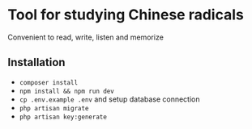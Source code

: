 # Tool for studying Chinese radicals

Convenient to read, write, listen and memorize

## Installation

-   `composer install`
-   `npm install && npm run dev`
-   `cp .env.example .env` and setup database connection
-   `php artisan migrate`
-   `php artisan key:generate`
